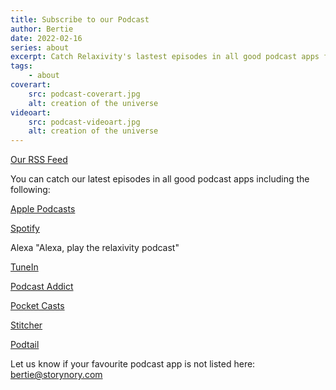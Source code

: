 ```yaml
---
title: Subscribe to our Podcast
author: Bertie
date: 2022-02-16
series: about
excerpt: Catch Relaxivity's lastest episodes in all good podcast apps for free
tags: 
    - about
coverart:
    src: podcast-coverart.jpg
    alt: creation of the universe
videoart: 
    src: podcast-videoart.jpg
    alt: creation of the universe
---
```

  

[Our RSS Feed](https://relaxivity.app/posts/podfeed.rss)

You can catch our latest episodes in all good podcast apps including the following:

[Apple Podcasts](https://podcasts.apple.com/gb/podcast/relaxivity/id1587506734)

[Spotify](https://open.spotify.com/show/2OZvhma9tbxNh9a6zXVT7W?si=c57d6a9651fa4775)

Alexa "Alexa, play the relaxivity podcast"

[TuneIn](https://tunein.com/radio/Relaxivity-p1628606/?topicId=169942964)

[Podcast Addict](https://podcastaddict.com/podcast/3644581)

[Pocket Casts](https://pca.st/9xvlxl7a)

[Stitcher](https://www.stitcher.com/show/relaxivity)

[Podtail](https://podtail.com/en/podcast/relaxivity/)

Let us know if your favourite podcast app is not listed here: bertie@storynory.com
